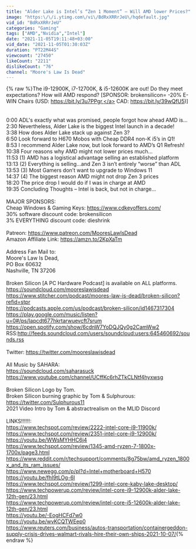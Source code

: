 ```yaml
---
title: "Alder Lake is Intel’s “Zen 1 Moment” – Will AMD lower Prices?"
image: "https:\/\/i.ytimg.com\/vi\/BdRxXRRrJeU\/hqdefault.jpg"
vid_id: "BdRxXRRrJeU"
categories: "Gaming"
tags: ["AMD","Nvidia","Intel"]
date: "2021-11-05T19:11:48+03:00"
vid_date: "2021-11-05T01:30:03Z"
duration: "PT22M44S"
viewcount: "27450"
likeCount: "2211"
dislikeCount: "76"
channel: "Moore's Law Is Dead"
---
```

{% raw %}The i9-12900K, i7-12700K, &amp; i5-12600K are out! Do they meet expectations? How will AMD respond? [SPONSOR: brokensilicon= -20% E-WIN Chairs (USD: <a rel="nofollow" target="blank" href="https://bit.ly/3u7PPgr,">https://bit.ly/3u7PPgr,</a> CAD: <a rel="nofollow" target="blank" href="https://bit.ly/39wQfU5)]">https://bit.ly/39wQfU5)]</a><br /><br /><br />0:00 ADL's exactly what was promised, people forgot how ahead AMD is…<br />2:30 Nevertheless, Alder Lake is the biggest Intel launch in a decade!<br />3:38 How does Alder Lake stack up against Zen 3?<br />6:50 Look forward to H670 Mobos with Cheap DDR4 non-K i5’s in Q1!<br />8:53 I recommend Alder Lake now, but look forward to AMD’s Q1 Refresh!<br />10:38 Four reasons why AMD might not lower prices much…<br />11:53 (1) AMD has a logistical advantage selling an established platform <br />13:13 (2) Everything is selling…and Zen 3 isn’t entirely “worse” than ADL<br />13:53 (3) Most Gamers don’t want to upgrade to Windows 11<br />14:37 (4) The biggest reason AMD might not drop Zen 3 prices<br />18:20 The price drop I would do if I was in charge at AMD<br />19:35 Concluding Thoughts – Intel is back, but not in charge...<br /><br />MAJOR SPONSORS:<br />Cheap Windows &amp; Gaming Keys: <a rel="nofollow" target="blank" href="https://www.cdkeyoffers.com/">https://www.cdkeyoffers.com/</a><br />30% software discount code: brokensilicon<br />3% EVERYTHING discount code: dieshrink<br /><br />Patreon: <a rel="nofollow" target="blank" href="https://www.patreon.com/MooresLawIsDead">https://www.patreon.com/MooresLawIsDead</a><br />Amazon Affiliate Link: <a rel="nofollow" target="blank" href="https://amzn.to/2KpXaTm">https://amzn.to/2KpXaTm</a><br /><br />Address Fan Mail to:<br />Moore's Law Is Dead,<br />PO Box 60632<br />Nashville, TN 37206<br /><br />Broken Silicon [A PC Hardware Podcast] is available on ALL platforms.  <br /><a rel="nofollow" target="blank" href="https://soundcloud.com/mooreslawisdead">https://soundcloud.com/mooreslawisdead</a><br /><a rel="nofollow" target="blank" href="https://www.stitcher.com/podcast/moores-law-is-dead/broken-silicon?refid=stpr">https://www.stitcher.com/podcast/moores-law-is-dead/broken-silicon?refid=stpr</a><br /><a rel="nofollow" target="blank" href="https://podcasts.apple.com/us/podcast/broken-silicon/id1467317304">https://podcasts.apple.com/us/podcast/broken-silicon/id1467317304</a><br /><a rel="nofollow" target="blank" href="https://play.google.com/music/listen?u=0#/ps/Iapcdt677hkrtarwuevcft7srum">https://play.google.com/music/listen?u=0#/ps/Iapcdt677hkrtarwuevcft7srum</a><br /><a rel="nofollow" target="blank" href="https://open.spotify.com/show/6cdnW7YoDQJQy0g2CamWw2">https://open.spotify.com/show/6cdnW7YoDQJQy0g2CamWw2</a><br />RSS:<a rel="nofollow" target="blank" href="http://feeds.soundcloud.com/users/soundcloud:users:645460692/sounds.rss">http://feeds.soundcloud.com/users/soundcloud:users:645460692/sounds.rss</a><br /><br />Twitter: <a rel="nofollow" target="blank" href="https://twitter.com/mooreslawisdead">https://twitter.com/mooreslawisdead</a><br /><br />All Music by SAHARA:<br /><a rel="nofollow" target="blank" href="https://soundcloud.com/saharasuck">https://soundcloud.com/saharasuck</a><br /><a rel="nofollow" target="blank" href="https://www.youtube.com/channel/UCffKc6rhZTkCLNtf4hyxwsg">https://www.youtube.com/channel/UCffKc6rhZTkCLNtf4hyxwsg</a><br /><br />Broken Silicon Logo by Tom.<br />Broken Silicon burning graphic by Tom &amp; Sulphurous:<br /><a rel="nofollow" target="blank" href="https://twitter.com/Sulphurous11">https://twitter.com/Sulphurous11</a><br />2021 Video Intro by Tom &amp; abstractrealism on the MLID Discord<br /><br />LINKS!!!!!!:<br /><a rel="nofollow" target="blank" href="https://www.techspot.com/review/2222-intel-core-i9-11900k/">https://www.techspot.com/review/2222-intel-core-i9-11900k/</a><br /><a rel="nofollow" target="blank" href="https://www.techspot.com/review/2351-intel-core-i9-12900k/">https://www.techspot.com/review/2351-intel-core-i9-12900k/</a><br /><a rel="nofollow" target="blank" href="https://youtu.be/WWsMYHHC6j4">https://youtu.be/WWsMYHHC6j4</a><br /><a rel="nofollow" target="blank" href="https://www.techspot.com/review/1345-amd-ryzen-7-1800x-1700x/page3.html">https://www.techspot.com/review/1345-amd-ryzen-7-1800x-1700x/page3.html</a><br /><a rel="nofollow" target="blank" href="https://www.reddit.com/r/techsupport/comments/8g75bw/amd_ryzen_1800x_and_its_ram_issues/">https://www.reddit.com/r/techsupport/comments/8g75bw/amd_ryzen_1800x_and_its_ram_issues/</a><br /><a rel="nofollow" target="blank" href="https://www.newegg.com/p/pl?d=Intel+motherboard+H570">https://www.newegg.com/p/pl?d=Intel+motherboard+H570</a><br /><a rel="nofollow" target="blank" href="https://youtu.be/fhI9tLOg-6I">https://youtu.be/fhI9tLOg-6I</a><br /><a rel="nofollow" target="blank" href="https://www.techspot.com/review/1299-intel-core-kaby-lake-desktop/">https://www.techspot.com/review/1299-intel-core-kaby-lake-desktop/</a><br /><a rel="nofollow" target="blank" href="https://www.techpowerup.com/review/intel-core-i9-12900k-alder-lake-12th-gen/23.html">https://www.techpowerup.com/review/intel-core-i9-12900k-alder-lake-12th-gen/23.html</a><br /><a rel="nofollow" target="blank" href="https://www.techpowerup.com/review/intel-core-i5-12600k-alder-lake-12th-gen/23.html">https://www.techpowerup.com/review/intel-core-i5-12600k-alder-lake-12th-gen/23.html</a><br /><a rel="nofollow" target="blank" href="https://youtu.be/-EogHCFd7w0">https://youtu.be/-EogHCFd7w0</a><br /><a rel="nofollow" target="blank" href="https://youtu.be/wvKCQTWEep0">https://youtu.be/wvKCQTWEep0</a><br /><a rel="nofollow" target="blank" href="https://www.reuters.com/business/autos-transportation/containergeddon-supply-crisis-drives-walmart-rivals-hire-their-own-ships-2021-10-07/">https://www.reuters.com/business/autos-transportation/containergeddon-supply-crisis-drives-walmart-rivals-hire-their-own-ships-2021-10-07/</a>{% endraw %}
